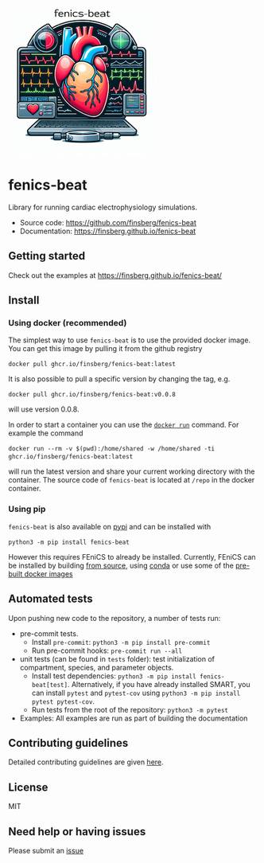 ![_](docs/_static/fenics-beat-logo.png)
# fenics-beat

Library for running cardiac electrophysiology simulations.

- Source code: https://github.com/finsberg/fenics-beat
- Documentation: https://finsberg.github.io/fenics-beat


## Getting started

Check out the examples at https://finsberg.github.io/fenics-beat/

## Install

### Using docker (recommended)
The simplest way to use `fenics-beat` is to use the provided docker image. You can get this image by pulling it from the github registry
```
docker pull ghcr.io/finsberg/fenics-beat:latest
```
It is also possible to pull a specific version by changing the tag, e.g.
```
docker pull ghcr.io/finsberg/fenics-beat:v0.0.8
```
will use version 0.0.8.

In order to start a container you can use the [`docker run`](https://docs.docker.com/engine/reference/commandline/run/) command. For example the command
```
docker run --rm -v $(pwd):/home/shared -w /home/shared -ti ghcr.io/finsberg/fenics-beat:latest
```
will run the latest version and share your current working directory with the container.
The source code of `fenics-beat` is located at `/repo` in the docker container.

### Using pip
`fenics-beat` is also available on [pypi](https://pypi.org/project/fenics-beat/) and can be installed with
```
python3 -m pip install fenics-beat
```
However this requires FEniCS to already be installed. Currently, FEniCS can be installed by building [from source](https://bitbucket.org/fenics-project/dolfin/src/master/), using [conda](https://anaconda.org/conda-forge/fenics) or use some of the [pre-built docker images](https://github.com/orgs/scientificcomputing/packages?repo_name=packages)


## Automated tests
Upon pushing new code to the repository, a number of tests run:
* pre-commit tests.
    - Install `pre-commit`: `python3 -m pip install pre-commit`
    - Run pre-commit hooks: `pre-commit run --all`
* unit tests (can be found in `tests` folder): test initialization of compartment, species, and parameter objects.
    - Install test dependencies: `python3 -m pip install fenics-beat[test]`. Alternatively, if you have already installed SMART, you can install `pytest` and `pytest-cov` using `python3 -m pip install pytest pytest-cov`.
    - Run tests from the root of the repository: `python3 -m pytest`
* Examples: All examples are run as part of building the documentation

## Contributing guidelines

Detailed contributing guidelines are given [here](https://finsberg.github.io/fenics-beat/CONTRIBUTING.html).

## License
MIT

## Need help or having issues
Please submit an [issue](https://github.com/finsberg/fenics-beat/issues)
